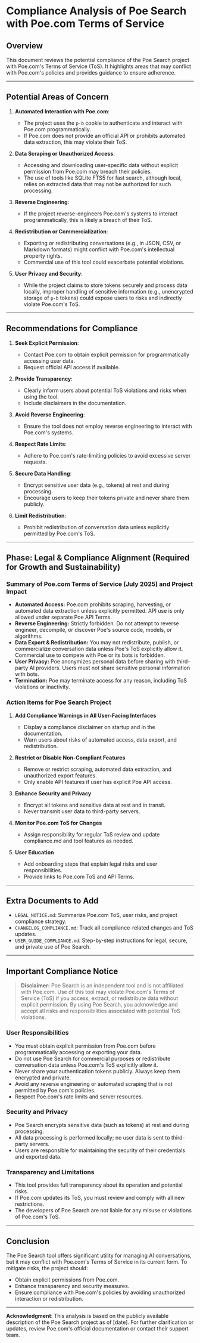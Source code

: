 # Compliance Analysis of Poe Search with Poe.com Terms of Service

## **Overview**
This document reviews the potential compliance of the Poe Search project with Poe.com's Terms of Service (ToS). It highlights areas that may conflict with Poe.com's policies and provides guidance to ensure adherence.

---

## **Potential Areas of Concern**
1. **Automated Interaction with Poe.com**:
   - The project uses the `p-b` cookie to authenticate and interact with Poe.com programmatically.
   - If Poe.com does not provide an official API or prohibits automated data extraction, this may violate their ToS.

2. **Data Scraping or Unauthorized Access**:
   - Accessing and downloading user-specific data without explicit permission from Poe.com may breach their policies.
   - The use of tools like SQLite FTS5 for fast search, although local, relies on extracted data that may not be authorized for such processing.

3. **Reverse Engineering**:
   - If the project reverse-engineers Poe.com's systems to interact programmatically, this is likely a breach of their ToS.

4. **Redistribution or Commercialization**:
   - Exporting or redistributing conversations (e.g., in JSON, CSV, or Markdown formats) might conflict with Poe.com's intellectual property rights.
   - Commercial use of this tool could exacerbate potential violations.

5. **User Privacy and Security**:
   - While the project claims to store tokens securely and process data locally, improper handling of sensitive information (e.g., unencrypted storage of `p-b` tokens) could expose users to risks and indirectly violate Poe.com's ToS.

---

## **Recommendations for Compliance**
1. **Seek Explicit Permission**:
   - Contact Poe.com to obtain explicit permission for programmatically accessing user data.
   - Request official API access if available.

2. **Provide Transparency**:
   - Clearly inform users about potential ToS violations and risks when using the tool.
   - Include disclaimers in the documentation.

3. **Avoid Reverse Engineering**:
   - Ensure the tool does not employ reverse engineering to interact with Poe.com's systems.

4. **Respect Rate Limits**:
   - Adhere to Poe.com's rate-limiting policies to avoid excessive server requests.

5. **Secure Data Handling**:
   - Encrypt sensitive user data (e.g., tokens) at rest and during processing.
   - Encourage users to keep their tokens private and never share them publicly.

6. **Limit Redistribution**:
   - Prohibit redistribution of conversation data unless explicitly permitted by Poe.com's ToS.

---

## **Phase: Legal & Compliance Alignment (Required for Growth and Sustainability)**

### **Summary of Poe.com Terms of Service (July 2025) and Project Impact**

- **Automated Access:** Poe.com prohibits scraping, harvesting, or automated data extraction unless explicitly permitted. API use is only allowed under separate Poe API Terms.
- **Reverse Engineering:** Strictly forbidden. Do not attempt to reverse engineer, decompile, or discover Poe's source code, models, or algorithms.
- **Data Export & Redistribution:** You may not redistribute, publish, or commercialize conversation data unless Poe's ToS explicitly allow it. Commercial use to compete with Poe or its bots is forbidden.
- **User Privacy:** Poe anonymizes personal data before sharing with third-party AI providers. Users must not share sensitive personal information with bots.
- **Termination:** Poe may terminate access for any reason, including ToS violations or inactivity.

### **Action Items for Poe Search Project**

1. **Add Compliance Warnings in All User-Facing Interfaces**
   - Display a compliance disclaimer on startup and in the documentation.
   - Warn users about risks of automated access, data export, and redistribution.

2. **Restrict or Disable Non-Compliant Features**
   - Remove or restrict scraping, automated data extraction, and unauthorized export features.
   - Only enable API features if user has explicit Poe API access.

3. **Enhance Security and Privacy**
   - Encrypt all tokens and sensitive data at rest and in transit.
   - Never transmit user data to third-party servers.

4. **Monitor Poe.com ToS for Changes**
   - Assign responsibility for regular ToS review and update compliance.md and tool features as needed.

5. **User Education**
   - Add onboarding steps that explain legal risks and user responsibilities.
   - Provide links to Poe.com ToS and API Terms.

---

## **Extra Documents to Add**

- `LEGAL_NOTICE.md`: Summarize Poe.com ToS, user risks, and project compliance strategy.
- `CHANGELOG_COMPLIANCE.md`: Track all compliance-related changes and ToS updates.
- `USER_GUIDE_COMPLIANCE.md`: Step-by-step instructions for legal, secure, and private use of Poe Search.

---

## **Important Compliance Notice**

> **Disclaimer:**
> Poe Search is an independent tool and is not affiliated with Poe.com. Use of this tool may violate Poe.com's Terms of Service (ToS) if you access, extract, or redistribute data without explicit permission. By using Poe Search, you acknowledge and accept all risks and responsibilities associated with potential ToS violations.

### **User Responsibilities**
- You must obtain explicit permission from Poe.com before programmatically accessing or exporting your data.
- Do not use Poe Search for commercial purposes or redistribute conversation data unless Poe.com's ToS explicitly allow it.
- Never share your authentication tokens publicly. Always keep them encrypted and private.
- Avoid any reverse engineering or automated scraping that is not permitted by Poe.com's policies.
- Respect Poe.com's rate limits and server resources.

### **Security and Privacy**
- Poe Search encrypts sensitive data (such as tokens) at rest and during processing.
- All data processing is performed locally; no user data is sent to third-party servers.
- Users are responsible for maintaining the security of their credentials and exported data.

### **Transparency and Limitations**
- This tool provides full transparency about its operation and potential risks.
- If Poe.com updates its ToS, you must review and comply with all new restrictions.
- The developers of Poe Search are not liable for any misuse or violations of Poe.com's ToS.

---

## **Conclusion**
The Poe Search tool offers significant utility for managing AI conversations, but it may conflict with Poe.com's Terms of Service in its current form. To mitigate risks, the project should:
- Obtain explicit permissions from Poe.com.
- Enhance transparency and security measures.
- Ensure compliance with Poe.com's policies by avoiding unauthorized interaction or redistribution.

---

**Acknowledgment**: This analysis is based on the publicly available description of the Poe Search project as of [date]. For further clarification or updates, review Poe.com's official documentation or contact their support team.